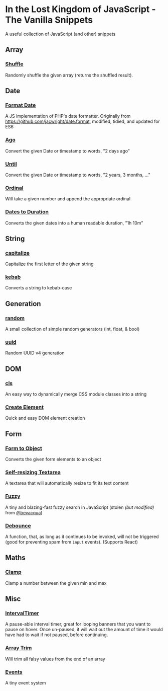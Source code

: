 # In the Lost Kingdom of JavaScript - The Vanilla Snippets
A useful collection of JavaScript (and other) snippets

## Array

### [Shuffle](shuffle.js)
Randomly shuffle the given array (returns the shuffled result).

## Date

### [Format Date](formatDate.js)
A JS implementation of PHP's date formatter. Originally from https://github.com/jacwright/date.format, modified, tidied, and updated for ES6

### [Ago](ago.js)
Convert the given Date or timestamp to words, "2 days ago"

### [Until](until.js)
Convert the given Date or timestamp to words, "2 years, 3 months, ..."

### [Ordinal](ordinal.js)
Will take a given number and append the appropriate ordinal

### [Dates to Duration](datesToDuration.js)
Converts the given dates into a human readable duration, "1h 10m"

## String

### [capitalize](capitalize.js)
Capitalize the first letter of the given string

### [kebab](kebab.js)
Converts a string to kebab-case

## Generation

### [random](random.js)
A small collection of simple random generators (int, float, & bool)

### [uuid](uuid.js)
Random UUID v4 generation

## DOM

### [cls](cls.js)
An easy way to dynamically merge CSS module classes into a string

### [Create Element](createElement.js)
Quick and easy DOM element creation

## Form

### [Form to Object](formToObj.js)
Converts the given form elements to an object

### [Self-resizing Textarea](self-resizing-textarea.html)
A textarea that will automatically resize to fit its text content

### [Fuzzy](fuzzy.js)
A tiny and blazing-fast fuzzy search in JavaScript (stolen *(but modified)* from [@bevacqua](https://github.com/bevacqua/fuzzysearch))

### [Debounce](debounce.js)
A function, that, as long as it continues to be invoked, will not be triggered (good for preventing spam from `input` events). (Supports React)

## Maths

### [Clamp](clamp.js)
Clamp a number between the given min and max

## Misc

### [IntervalTimer](IntervalTimer.js)
A pause-able interval timer, great for looping banners that you want to pause on hover. Once un-paused, it will wait out the amount of time it would have had to wait if not paused, before continuing.

### [Array Trim](arrayTrim.js)
Will trim all falsy values from the end of an array

### [Events](Events.js)
A tiny event system
